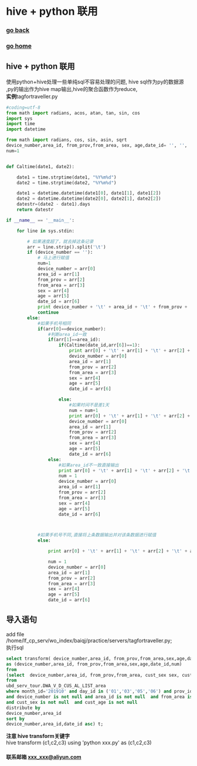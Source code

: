 # hive + python 联用
### [go back](/hive.md)      
### [go home](../README.md)    
 
## hive + python 联用
使用python+hive处理一些单纯sql不容易处理的问题, hive sql作为py的数据源 ,py的输出作为hive map输出,hive的聚合函数作为reduce,  
**实例**tagfortraveller.py                 
                                            
```python
#coding=utf-8
from math import radians, acos, atan, tan, sin, cos
import sys
import time
import datetime

from math import radians, cos, sin, asin, sqrt
device_number,area_id, from_prov,from_area, sex, age,date_id= '', '', '', '', '', '', ''
num=1


def Caltime(date1, date2):

    date1 = time.strptime(date1, "%Y%m%d")
    date2 = time.strptime(date2, "%Y%m%d")

    date1 = datetime.datetime(date1[0], date1[1], date1[2])
    date2 = datetime.datetime(date2[0], date2[1], date2[2])
    datestr=(date2 - date1).days
    return datestr

if __name__ == '__main__':

    for line in sys.stdin:

        # 如果速度超了，就去掉这条记录
        arr = line.strip().split('\t')
        if (device_number == ''):
            # 马上进行赋值
            num=1
            device_number = arr[0]
            area_id = arr[1]
            from_prov = arr[2]
            from_area = arr[3]
            sex = arr[4]
            age = arr[5]
            date_id = arr[6]
            print device_number + '\t' + area_id + '\t' + from_prov + '\t' + from_area + '\t' + sex + '\t' + age + '\t' + date_id + '\t' + str(num)
            continue
        else:
            #如果手机号相同
            if(arr[0]==device_number):
                #判断area_id一致
                if(arr[1]==area_id):
                    if(Caltime(date_id,arr[6])==1):
                        print arr[0] + '\t' + arr[1] + '\t' + arr[2] + '\t' + arr[3] + '\t' + arr[4] + '\t' + arr[5] + '\t' + arr[6] + '\t' + str(num)
                        device_number = arr[0]
                        area_id = arr[1]
                        from_prov = arr[2]
                        from_area = arr[3]
                        sex = arr[4]
                        age = arr[5]
                        date_id = arr[6]

                    else:
                        #如果时间不是差1天
                        num = num+1
                        print arr[0] + '\t' + arr[1] + '\t' + arr[2] + '\t' + arr[3] + '\t' + arr[4] + '\t' + arr[5] + '\t' + arr[6] + '\t' + str(num)
                        device_number = arr[0]
                        area_id = arr[1]
                        from_prov = arr[2]
                        from_area = arr[3]
                        sex = arr[4]
                        age = arr[5]
                        date_id = arr[6]
                else:
                    #如果area_id不一致直接输出
                    print arr[0] + '\t' + arr[1] + '\t' + arr[2] + '\t' + arr[3] + '\t' + arr[4] + '\t' + arr[5] + '\t' + arr[6] + '\t' + '1'
                    num = 1
                    device_number = arr[0]
                    area_id = arr[1]
                    from_prov = arr[2]
                    from_area = arr[3]
                    sex = arr[4]
                    age = arr[5]
                    date_id = arr[6]



            #如果手机号不同,直接将上条数据输出并对该条数据进行赋值
            else:

                print arr[0] + '\t' + arr[1] + '\t' + arr[2] + '\t' + arr[3] + '\t' + arr[4] + '\t' + arr[5] + '\t' + arr[6] + '\t' + '1'

                num = 1
                device_number = arr[0]
                area_id = arr[1]
                from_prov = arr[2]
                from_area = arr[3]
                sex = arr[4]
                age = arr[5]
                date_id = arr[6]

```
      
## 导入语句
add file /home/lf_cp_serv/wo_index/baiqj/practice/servers/tagfortraveller.py;   
执行sql
                                                            
```sql
select transform( device_number,area_id, from_prov,from_area,sex,age,date_id) using 'python tagfortraveller.py' 
as (device_number,area_id, from_prov,from_area,sex,age,date_id,num)
from
(select  device_number,area_id, from_prov,from_area, cust_sex sex, cust_age age,concat(month_id,day_id) date_id
from
ubd_serv_tour.DWA_V_D_CUS_AL_LIST_area
where month_id='201910' and day_id in ('01','03','05','06') and prov_id='030' and is_local='0' and from_area!=area_id
and device_number is not null and area_id is not null  and from_area is not null and from_prov is not null 
and cust_sex is not null  and cust_age is not null 
distribute by 
device_number,area_id
sort by 
device_number,area_id,date_id asc) t;
```                                                                                                        
**注意 hive transform关键字**     
hive transform (c1,c2,c3) using 'python xxx.py' as (c1,c2,c3)


#### 联系邮箱 xxx_xxx@aliyun.com

